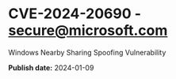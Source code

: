 # CVE-2024-20690 - secure@microsoft.com

Windows Nearby Sharing Spoofing Vulnerability

**Publish date:** 2024-01-09
